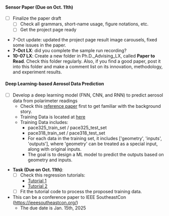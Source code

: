 #### Sensor Paper (Due on Oct. 11th)
* [ ] Finalize the paper draft
  * [ ] Check all grammars, short-name usage, figure notations, etc.  
  * [ ] Get the project page ready

* 7-Oct update: updated the project page result image carousels, fixed some issues in the paper.
* **7-Oct LX**: did you complete the sample run recording? 
* **10-07 LX**: Create a new folder in Ph.D._Advising_LX, called **Paper to Read**. Check this folder regularly. Also, if you find a good paper, post it into this folder and make a comment list on its innovation, methodology, and experiment results. 

#### Deep Learning-based Aerosol Data Prediction
* [ ] Develop a deep learning model (FNN, CNN, and RNN) to predict aerosol data from polarimeter readings
  * Check this [reference paper](./../../../Reference/pacc-mapp_algorithm.pdf) first to get familiar with the background story. 
  * Training Data is located at [here](https://drive.google.com/drive/folders/1kr6PP44HHDL2HMxzoLwGjzfSOP5ZAmy1?usp=drive_link) 
  * Training Data includes:
    * pace325_train_set / pace325_test_set
    * pace318_train_set / pace318_test_set
    * For each data in the training set, it includes \['geometry', 'inputs', 'outputs'\], where 'geometry' can be treated as a special input, along with original inputs. 
    * The goal is to design a ML model to predict the outputs based on geometry and inputs. 

* **Task (Due on Oct. 11th)**:
  * [ ] Check this regression tutorials:
    * [Tutorial 1](https://github.com/christianversloot/machine-learning-articles/blob/main/how-to-create-a-neural-network-for-regression-with-pytorch.md)
    * [Tutorial 2](https://colab.research.google.com/drive/1w61hXmpM_GNmuNmwkvPBeBTLB6HIy5_c?usp=sharing) 
  * [ ] Fit the tutorial code to process the proposed training data. 

* This can be a conference paper to IEEE SoutheastCon (https://ieeesoutheastcon.org/)
  * The due date is Jan. 15th, 2025
